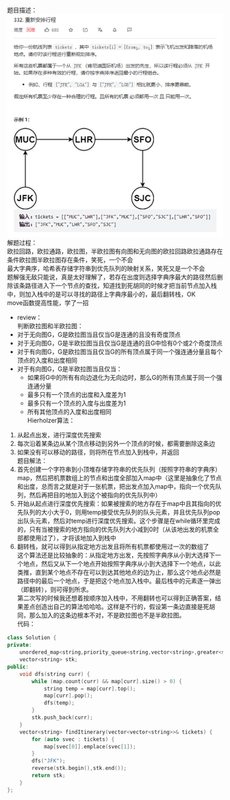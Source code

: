 题目描述：
![image](/algorithmn/tracebak/image/image13.png)  
解题过程：  
欧拉回路，欧拉通路，欧拉图，半欧拉图有向图和无向图的欧拉回路欧拉通路存在条件欧拉图半欧拉图存在条件，笑死，一个不会  
最大字典序，哈希表存储字符串到优先队列的映射关系，笑死又是一个不会  
题解强无敌只能说，真是太好理解了，若存在出度则选择字典序最大的路径然后删除该条路径进入下一个节点的查找，知道找到死胡同的时候才把当前节点加入栈中，则加入栈中的是可以寻找的路径上字典序最小的，最后翻转栈，OK  
move函数提高性能，学了一招  
- review：  
判断欧拉图和半欧拉图：  
- 对于无向图G，G是欧拉图当且仅当G是连通的且没有奇度顶点
- 对于无向图G，G是半欧拉图当且仅当G是连通的且G中恰有0个或2个奇度顶点
- 对于有向图G，G是欧拉图当且仅当G的所有顶点属于同一个强连通分量且每个顶点的入度和出度相同
- 对于有向图G，G是半欧拉图当且仅当：
    - 如果将G中的所有有向边退化为无向边时，那么G的所有顶点属于同一个强连通分量
    - 最多只有一个顶点的出度和入度差为1
    - 最多只有一个顶点的入度与出度差为1
    - 所有其他顶点的入度和出度相同  
Hierholzer算法：  
1. 从起点出发，进行深度优先搜索
2. 每次沿着某条边从某个顶点移动到另外一个顶点的时候，都需要删除这条边
3. 如果没有可以移动的路径，则将所在节点加入到栈中，并返回  
题目解法：  
1. 首先创建一个字符串到小顶堆存储字符串的优先队列（按照字符串的字典序）map，然后把机票数组上的节点和出度全部加入map中（这里是抽象化了节点和出度，总而言之就是对于一张机票，把出发点加入map中，指向一个优先队列，然后再把目的地加入到这个被指向的优先队列中）
2. 开始从起点进行深度优先搜索：如果被搜索的地方存在于map中且其指向的优先队列的大小大于0，则用temp接受优先队列的队头元素，并且优先队列pop出队头元素，然后对temp进行深度优先搜索。这个步骤是在while循环里完成的，只有当被搜索的地方指向的优先队列大小减到0时（从该地出发的机票全部都使用过了），才将该地加入到栈中
3. 翻转栈，就可以得到从指定地方出发且将所有机票都使用过一次的数组了  
这个算法还是比较抽象的：从指定地方出发，先按照字典序从小到大选择下一个地点，然后又从下一个地点开始按照字典序从小到大选择下一个地点，以此类推，直到某个地点不存在可以到达其他地点的边为止，那么这个地点必然是路径中的最后一个地点，于是把这个地点加入栈中。最后栈中的元素逐一弹出（即翻转），则可得到所求。  
第二次写的时候我还想着按顺序加入栈中，不用翻转也可以得到正确答案，结果差点创造出自己的算法哈哈哈。这样是不行的，假设第一条边直接是死胡同，那么加入的这条边根本不对，不是欧拉图也不是半欧拉图。  
代码：  
```cpp
class Solution {
private:
    unordered_map<string,priority_queue<string,vector<string>,greater<string>>> map;
    vector<string> stk;
public:
    void dfs(string curr) {
        while (map.count(curr) && map[curr].size() > 0) {
            string temp = map[curr].top();
            map[curr].pop();
            dfs(temp);
        }
        stk.push_back(curr);
    }
    vector<string> findItinerary(vector<vector<string>>& tickets) {
        for (auto svec : tickets) {
            map[svec[0]].emplace(svec[1]);
        }
        dfs("JFK");
        reverse(stk.begin(),stk.end());
        return stk;
    }
};
```